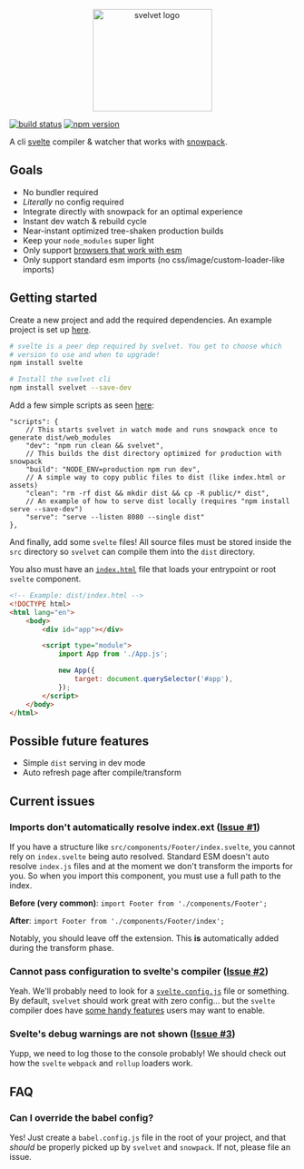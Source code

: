 <p align="center">
  <img height="180" width="210" src="https://user-images.githubusercontent.com/1631044/72685228-21939380-3ab6-11ea-8664-f074169bdf24.png" alt="svelvet logo">
</p>



[![build status](https://github.com/jakedeichert/svelvet/workflows/CI/badge.svg?branch=master)][github_ci]
[![npm version](https://img.shields.io/npm/v/svelvet)][npm]


A cli [svelte][svelte] compiler & watcher that works with [snowpack][snowpack].




## Goals

* No bundler required
* _Literally_ no config required
* Integrate directly with snowpack for an optimal experience
* Instant dev watch & rebuild cycle
* Near-instant optimized tree-shaken production builds
* Keep your `node_modules` super light
* Only support [browsers that work with esm][browser_esm]
* Only support standard esm imports (no css/image/custom-loader-like imports)




## Getting started

Create a new project and add the required dependencies. An example project is set up [here][basic_example].

~~~sh
# svelte is a peer dep required by svelvet. You get to choose which
# version to use and when to upgrade!
npm install svelte

# Install the svelvet cli
npm install svelvet --save-dev
~~~

Add a few simple scripts as seen [here][basic_example_package]:

~~~jsonc
"scripts": {
    // This starts svelvet in watch mode and runs snowpack once to generate dist/web_modules
    "dev": "npm run clean && svelvet",
    // This builds the dist directory optimized for production with snowpack
    "build": "NODE_ENV=production npm run dev",
    // A simple way to copy public files to dist (like index.html or assets)
    "clean": "rm -rf dist && mkdir dist && cp -R public/* dist",
    // An example of how to serve dist locally (requires "npm install serve --save-dev")
    "serve": "serve --listen 8080 --single dist"
},
~~~

And finally, add some `svelte` files! All source files must be stored inside the `src` directory so `svelvet` can compile them into the `dist` directory.

You also must have an [`index.html`][basic_example_html] file that loads your entrypoint or root `svelte` component.

~~~html
<!-- Example: dist/index.html -->
<!DOCTYPE html>
<html lang="en">
    <body>
        <div id="app"></div>

        <script type="module">
            import App from './App.js';

            new App({
                target: document.querySelector('#app'),
            });
        </script>
    </body>
</html>
~~~




## Possible future features

* Simple `dist` serving in dev mode
* Auto refresh page after compile/transform




## Current issues

### Imports don't automatically resolve index.ext ([Issue #1](https://github.com/jakedeichert/svelvet/issues/1))

If you have a structure like `src/components/Footer/index.svelte`, you cannot rely on `index.svelte` being auto resolved. Standard ESM doesn't auto resolve `index.js` files and at the moment we don't transform the imports for you. So when you import this component, you must use a full path to the index.

**Before (very common)**: `import Footer from './components/Footer';`

**After**: `import Footer from './components/Footer/index';`

Notably, you should leave off the extension. This **is** automatically added during the transform phase.

### Cannot pass configuration to svelte's compiler ([Issue #2](https://github.com/jakedeichert/svelvet/issues/2))

Yeah. We'll probably need to look for a [`svelte.config.js`](https://github.com/sveltejs/svelte/issues/1101) file or something. By default, `svelvet` should work great with zero config... but the `svelte` compiler does have [some handy features](https://svelte.dev/docs#svelte_compile) users may want to enable.

### Svelte's debug warnings are not shown ([Issue #3](https://github.com/jakedeichert/svelvet/issues/3))

Yupp, we need to log those to the console probably! We should check out how the `svelte` `webpack` and `rollup` loaders work.





## FAQ

### Can I override the babel config?

Yes! Just create a `babel.config.js` file in the root of your project, and that _should_ be properly picked up by `svelvet` and `snowpack`. If not, please file an issue.










[github_ci]: https://github.com/jakedeichert/svelvet/actions?query=workflow%3ACI
[npm]: https://www.npmjs.com/package/svelvet
[svelte]: https://github.com/sveltejs/svelte
[snowpack]: https://github.com/pikapkg/snowpack
[browser_esm]: https://caniuse.com/#search=modules
[basic_example]: https://github.com/jakedeichert/svelvet/tree/master/examples/basic
[basic_example_package]: https://github.com/jakedeichert/svelvet/blob/master/examples/basic/package.json
[basic_example_html]: https://github.com/jakedeichert/svelvet/blob/master/examples/basic/public/index.html
